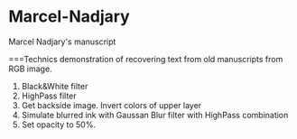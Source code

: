 # Marcel-Nadjary
Marcel Nadjary's manuscript

===Technics demonstration of recovering text from old manuscripts from RGB image.

1. Black&White filter
3. HighPass filter
2. Get backside image. Invert colors of upper layer
3. Simulate blurred ink with Gaussan Blur filter with HighPass combination
4. Set opacity to 50%.
